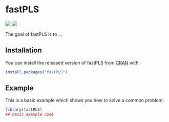 
<!-- README.md is generated from README.Rmd. Please edit that file -->

# fastPLS

<!-- badges: start -->

[![](https://www.r-pkg.org/badges/version/fastPLS?color=green)](https://cran.r-project.org/package=fastPLS)
[![](https://img.shields.io/badge/devel%20version-0.1-blue.svg)](https://github.com/gdurif/fastPLS)
<!-- badges: end -->

The goal of fastPLS is to …

## Installation

You can install the released version of fastPLS from
[CRAN](https://CRAN.R-project.org) with:

``` r
install.packages("fastPLS")
```

## Example

This is a basic example which shows you how to solve a common problem:

``` r
library(fastPLS)
## basic example code
```
